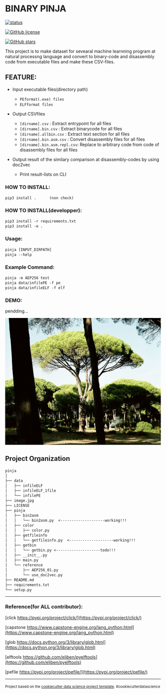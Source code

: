 BINARY PINJA
==============================

[![status](https://img.shields.io/badge/test-v0.0.1-ff7964.svg?style=for-the-badge)](https://github.com/cakeoomoo/binarypinja/blob/master/LICENSE)

[![GitHub license](https://img.shields.io/github/license/cakeoomoo/binarypinja)](https://github.com/cakeoomoo/binarypinja/blob/master/LICENSE)

[![GitHub stars](https://img.shields.io/github/stars/cakeoomoo/binarypinja)](https://github.com/cakeoomoo/binarypinja/stargazers)


This project is to make dataset for sevearal machine learnning program at natural processng language and convert to binary-code and disassembly code from executable files and make these CSV-files.


## FEATURE:

- Input executable files(directory path)
    - `PEformat(.exe) files`
    - `ELFformat files`

- Output CSVfiles
    - `[dirname].csv`             :  Extract entrypoint for all files
    - `[dirname].bin.csv`         :  Extract binarycode for all files
    - `[dirname].allbin.csv`      :  Extract text section for all files
    - `[dirname].bin.asm.csv`     :  Convert disassembly files for all files
    - `[dirname].bin.asm.repl.csv`:  Replace to arbitrary code from code of disassembly files for all files

- Output result of the similary comparison at disassembly-codes by using doc2vec 
    - Print result-lists on CLI


### HOW TO INSTALL:

```
pip3 install .      (non check)
```

### HOW TO INSTALL(developper):

```
pip3 install -r requirements.txt 
pip3 install -e . 
```

### Usage:

```
pinja [INPUT_DIRPATH]
pinja --help
```

### Example Command:

```
pinja -m AEP256 test
pinja data/infilePE -f pe
pinja data/infileELF -f elf
```

### DEMO:

pendding...


![pinjaTree](https://github.com/cakeoomoo/binarypinja/blob/master/image.jpg "pinja tree")



Project Organization
------------
    
    pinja
    │ 
    ├── data
    │   ├── infileELF
    │   ├── infileELF_1file
    │   └── infilePE
    ├── image.jpg
    ├── LICENSE
    ├── pinja
    │   ├── bin2asm
    │   │   └── bin2asm.py  <--------------------working!!!
    │   ├── color
    │   │   ├── color.py
    │   ├── getfileinfo
    │   │   └── getfileinfo.py  <--------------------working!!!
    │   ├── getbin
    │   │   └── getbin.py <--------------------todo!!!
    │   ├── __init__.py
    │   ├── main.py
    │   └── reference
    │       ├── AEP256_01.py
    │       └── use_doc2vec.py
    ├── README.md
    ├── requirements.txt
    └── setup.py

--------

### Reference(for ALL contributor):

[click  https://pypi.org/project/click/](https://pypi.org/project/click/)

[capstone  https://www.capstone-engine.org/lang_python.html](https://www.capstone-engine.org/lang_python.html)

[glob  https://docs.python.org/3/library/glob.html](https://docs.python.org/3/library/glob.html)

[elftools  https://github.com/eliben/pyelftools](https://github.com/eliben/pyelftools)

[pefile  https://pypi.org/project/pefile/](https://pypi.org/project/pefile/)


--------

<p><small>Project based on the <a target="_blank" href="https://drivendata.github.io/cookiecutter-data-science/">cookiecutter data science project template</a>. #cookiecutterdatascience</small></p>
